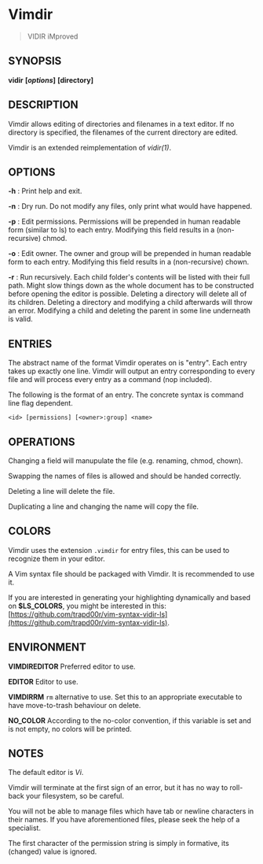 # Vimdir
> VIDIR iMproved

## SYNOPSIS
**vidir** **[***options***]** **[**directory**]**

## DESCRIPTION
Vimdir allows editing of directories and filenames in a text editor.
If no directory is specified, the filenames of the current directory are edited.

Vimdir is an extended reimplementation of *vidir(1)*.

## OPTIONS
**-h**
: Print help and exit.

**-n**
: Dry run.
Do not modify any files, only print what would have happened.

**-p**
: Edit permissions.
Permissions will be prepended in human readable form (similar to ls) to each entry.
Modifying this field results in a (non-recursive) chmod.

**-o**
: Edit owner.
The owner and group will be prepended in human readable form to each entry.
Modifying this field results in a (non-recursive) chown.

**-r**
: Run recursively.
Each child folder's contents will be listed with their full path.
Might slow things down as the whole document has to be constructed
before opening the editor is possible.
Deleting a directory will delete all of its children.
Deleting a directory and modifying a child afterwards will throw an error.
Modifying a child and deleting the parent in some line underneath is valid.

## ENTRIES
The abstract name of the format Vimdir operates on is "entry".
Each entry takes up exactly one line.
Vimdir will output an entry corresponding to every file
and will process every entry as a command (nop included).

The following is the format of an entry. The concrete syntax is command line flag dependent.

    <id> [permissions] [<owner>:group] <name>

## OPERATIONS
Changing a field will manupulate the file (e.g. renaming, chmod, chown).

Swapping the names of files is allowed and should be handed correctly.

Deleting a line will delete the file.

Duplicating a line and changing the name will copy the file.

## COLORS
Vimdir uses the extension `.vimdir` for entry files,
this can be used to recognize them in your editor.

A Vim syntax file should be packaged with Vimdir.
It is recommended to use it.

If you are interested in generating your highlighting dynamically and based on **$LS_COLORS**,
you might be interested in this:
[https://github.com/trapd00r/vim-syntax-vidir-ls](https://github.com/trapd00r/vim-syntax-vidir-ls).

## ENVIRONMENT

**VIMDIREDITOR**
Preferred editor to use.

**EDITOR**
Editor to use.

**VIMDIRRM**
`rm` alternative to use.
Set this to an appropriate executable to have move-to-trash behaviour on delete.

**NO_COLOR**
According to the no-color convention,
if this variable is set and is not empty,
no colors will be printed.

## NOTES
The default editor is *Vi*.

Vimdir will terminate at the first sign of an error,
but it has no way to roll-back your filesystem,
so be careful.

You will not be able to manage files which have tab or newline characters in their names.
If you have aforementioned files, please seek the help of a specialist.

The first character of the permission string is simply in formative,
its (changed) value is ignored.
